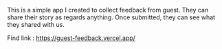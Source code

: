 This is a simple app I created to collect feedback from guest. They can share their story as regards anything. Once submitted, they can see what they shared with us.

Find link : https://guest-feedback.vercel.app/
